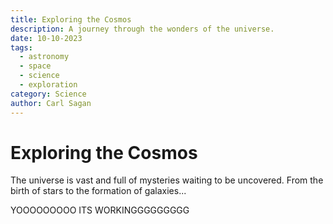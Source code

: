 ```yaml
---
title: Exploring the Cosmos
description: A journey through the wonders of the universe.
date: 10-10-2023
tags:
  - astronomy
  - space
  - science
  - exploration
category: Science
author: Carl Sagan
---
```


# Exploring the Cosmos

The universe is vast and full of mysteries waiting to be uncovered. From the birth of stars to the formation of galaxies...

YOOOOOOOOO ITS WORKINGGGGGGGGG
